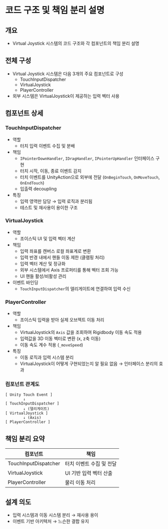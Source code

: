 # 코드 구조 및 책임 분리 설명

## 개요
- Virtual Joystick 시스템의 코드 구조와 각 컴포넌트의 책임 분리 설명

## 전체 구성
- Virtual Joystick 시스템은 다음 3개의 주요 컴포넌트로 구성
    - TouchInputDispatcher
    - VirtualJoystick
    - PlayerController
- 외부 시스템은 VirtualJoystick이 제공하는 입력 벡터 사용

## 컴포넌트 상세

### TouchInputDispatcher
- 역할
    - 터치 입력 이벤트 수집 및 분배
- 책임
    - `IPointerDownHandler`, `IDragHandler`, `IPointerUpHandler` 인터페이스 구현
    - 터치 시작, 이동, 종료 이벤트 감지
    - 터치 이벤트를 UnityAction으로 외부에 전달 (`OnBeginTouch`, `OnMoveTouch`, `OnEndTouch`)
    - 입출력 decoupling
- 특징
    - 입력 영역만 담당 → 입력 로직과 분리됨
    - 테스트 및 재사용이 용이한 구조

### VirtualJoystick
- 역할
    - 조이스틱 UI 및 입력 벡터 계산
- 책임
    - 입력 좌표를 캔버스 로컬 좌표계로 변환
    - 입력 반경 내에서 핸들 이동 제한 (클램핑 처리)
    - 입력 벡터 계산 및 정규화
    - 외부 시스템에서 Axis 프로퍼티를 통해 벡터 조회 가능
    - UI 핸들 활성/비활성 관리
- 이벤트 바인딩
    - `TouchInputDispatcher`의 델리게이트에 연결하여 입력 수신

### PlayerController
- 역할
    - 조이스틱 입력을 받아 실제 오브젝트 이동 처리
- 책임
    - VirtualJoystick의 `Axis` 값을 조회하여 Rigidbody 이동 속도 적용
    - 입력값을 3D 이동 벡터로 변환 (x, z축 이동)
    - 이동 속도 계수 적용 (`_moveSpeed`)
- 특징
    - 이동 로직과 입력 시스템 분리
    - VirtualJoystick이 어떻게 구현되었는지 알 필요 없음 → 인터페이스 분리의 효과

### 컴포넌트 관계도

```
[ Unity Touch Event ]
        ↓
[ TouchInputDispatcher ]
        ↓ (델리게이트)
[ VirtualJoystick ]
        ↓ (Axis)
[ PlayerController ]
```

## 책임 분리 요약

| 컴포넌트                 | 책임             |
| -------------------- | -------------- |
| TouchInputDispatcher | 터치 이벤트 수집 및 전달 |
| VirtualJoystick      | UI 기반 입력 벡터 산출 |
| PlayerController     | 물리 이동 처리       |

## 설계 의도
- 입력 시스템과 이동 시스템 분리 → 재사용 용이
- 이벤트 기반 아키텍처 → 느슨한 결합 유지